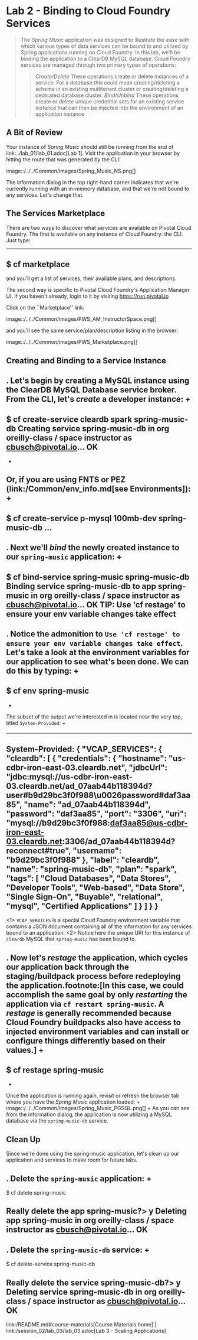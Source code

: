 # Lab 2 - Binding to Cloud Foundry Services

> The _Spring Music_ application was designed to illustrate the ease with which various types of data services can be bound to and utilized by Spring applications running on Cloud Foundry.
In this lab, we'll be binding the application to a ClearDB MySQL database.
> Cloud Foundry services are managed through two primary types of operations:
> > *Create/Delete*
> >     These operations create or delete instances of a service. For a database this could mean creating/deleting a schema in an existing multitenant cluster or creating/deleting a dedicated database cluster.
> > *Bind/Unbind*
>      These operations create or delete unique credential sets for an existing service instance that can then be injected into the environment of an application instance.

## A Bit of Review

Your instance of _Spring Music_ should still be running from the end of link:../lab_01/lab_01.adoc[Lab 1].
Visit the application in your browser by hitting the route that was generated by the CLI:

image::/../../Common/images/Spring_Music_NS.png[]

The information dialog in the top right-hand corner indicates that we're currently running with an in-memory database, and that we're not bound to any services.
Let's change that.

## The Services Marketplace

There are two ways to discover what services are available on Pivotal Cloud Foundry.
The first is available on any instance of Cloud Foundry: the CLI. Just type:

----
$ cf marketplace
----

and you'll get a list of services, their available plans, and descriptions.

The second way is specific to Pivotal Cloud Foundry's Application Manager UI.
If you haven't already, login to it by visiting https://run.pivotal.io

Click on the ``Marketplace'' link:

image::/../../Common/images/PWS_AM_InstructorSpace.png[]

and you'll see the same service/plan/description listing in the browser:

image::/../../Common/images/PWS_Marketplace.png[]

## Creating and Binding to a Service Instance

. Let's begin by creating a MySQL instance using the ClearDB MySQL Database service broker.
From the CLI, let's _create_ a developer instance:
+
----
$ cf create-service cleardb spark spring-music-db
Creating service spring-music-db in org oreilly-class / space instructor as cbusch@pivotal.io...
OK
----
+
Or, if you are using FNTS or PEZ (link:/Common/env_info.md[see Environments]):
+
----
$ cf create-service p-mysql 100mb-dev spring-music-db
...
----

. Next we'll _bind_ the newly created instance to our `spring-music` application:
+
----
$ cf bind-service spring-music spring-music-db
Binding service spring-music-db to app spring-music in org oreilly-class / space instructor as cbusch@pivotal.io...
OK
TIP: Use 'cf restage' to ensure your env variable changes take effect
----

. Notice the admonition to `Use 'cf restage' to ensure your env variable changes take effect`.
Let's take a look at the environment variables for our application to see what's been done. We can do this by typing:
+
----
$ cf env spring-music
----
+
The subset of the output we're interested in is located near the very top, titled `System-Provided`:
+
####
----
System-Provided:
{
 "VCAP_SERVICES": {
  "cleardb": [
   {
    "credentials": {
     "hostname": "us-cdbr-iron-east-03.cleardb.net",
     "jdbcUrl": "jdbc:mysql://us-cdbr-iron-east-03.cleardb.net/ad_07aab44b118394d?user#b9d29bc3f0f988\u0026password#daf3aa85",
     "name": "ad_07aab44b118394d",
     "password": "daf3aa85",
     "port": "3306",
     "uri": "mysql://b9d29bc3f0f988:daf3aa85@us-cdbr-iron-east-03.cleardb.net:3306/ad_07aab44b118394d?reconnect#true",
     "username": "b9d29bc3f0f988"
    },
    "label": "cleardb",
    "name": "spring-music-db",
    "plan": "spark",
    "tags": [
     "Cloud Databases",
     "Data Stores",
     "Developer Tools",
     "Web-based",
     "Data Store",
     "Single Sign-On",
     "Buyable",
     "relational",
     "mysql",
     "Certified Applications"
    ]
   }
  ]
 }
}
----
<1> `VCAP_SERVICES` is a special Cloud Foundry environment variable that contains a JSON document containing all of the information for any services bound to an application.
<2> Notice here the unique URI for this instance of `cleardb` MySQL that `spring-music` has been bound to.
####

. Now let's _restage_ the application, which cycles our application back through the staging/buildpack process before redeploying the application.footnote:[In this case, we could accomplish the same goal by only _restarting_ the application via `cf restart spring-music`.
A _restage_ is generally recommended because Cloud Foundry buildpacks also have access to injected environment variables and can install or configure things differently based on their values.]
+
----
$ cf restage spring-music
----
+
Once the application is running again, revisit or refresh the browser tab where you have the _Spring Music_ application loaded:
+
image::/../../Common/images/Spring_Music_PGSQL.png[]
+
As you can see from the information dialog, the application is now utilizing a MySQL database via the `spring-music-db` service.

## Clean Up

Since we're done using the spring-music application, let's clean up our application and services to make room for future labs.

. Delete the `spring-music` application:
+
----
$ cf delete spring-music

Really delete the app spring-music?> y
Deleting app spring-music in org oreilly-class / space instructor as cbusch@pivotal.io...
OK
----
. Delete the `spring-music-db` service:
+
----
$ cf delete-service spring-music-db

Really delete the service spring-music-db?> y
Deleting service spring-music-db in org oreilly-class / space instructor as cbusch@pivotal.io...
OK
----

link:/README.md#course-materials[Course Materials home] | link:/session_02/lab_03/lab_03.adoc[Lab 3 - Scaling Applications]

